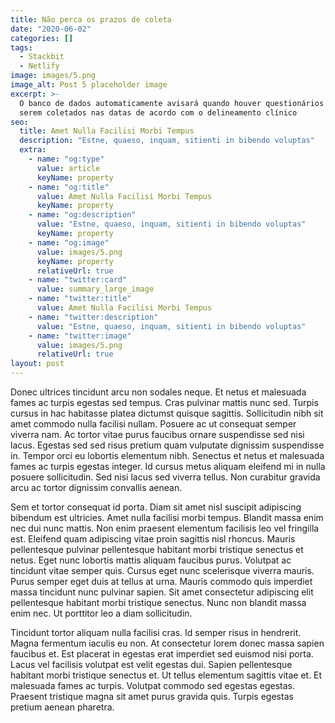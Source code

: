 ```yaml
---
title: Não perca os prazos de coleta
date: "2020-06-02"
categories: []
tags:
  - Stackbit
  - Netlify
image: images/5.png
image_alt: Post 5 placeholder image
excerpt: >-
  O banco de dados automaticamente avisará quando houver questionários para
  serem coletados nas datas de acordo com o delineamento clínico
seo:
  title: Amet Nulla Facilisi Morbi Tempus
  description: "Estne, quaeso, inquam, sitienti in bibendo voluptas"
  extra:
    - name: "og:type"
      value: article
      keyName: property
    - name: "og:title"
      value: Amet Nulla Facilisi Morbi Tempus
      keyName: property
    - name: "og:description"
      value: "Estne, quaeso, inquam, sitienti in bibendo voluptas"
      keyName: property
    - name: "og:image"
      value: images/5.png
      keyName: property
      relativeUrl: true
    - name: "twitter:card"
      value: summary_large_image
    - name: "twitter:title"
      value: Amet Nulla Facilisi Morbi Tempus
    - name: "twitter:description"
      value: "Estne, quaeso, inquam, sitienti in bibendo voluptas"
    - name: "twitter:image"
      value: images/5.png
      relativeUrl: true
layout: post
---
```


Donec ultrices tincidunt arcu non sodales neque. Et netus et malesuada fames ac turpis egestas sed tempus. Cras pulvinar mattis nunc sed. Turpis cursus in hac habitasse platea dictumst quisque sagittis. Sollicitudin nibh sit amet commodo nulla facilisi nullam. Posuere ac ut consequat semper viverra nam. Ac tortor vitae purus faucibus ornare suspendisse sed nisi lacus. Egestas sed sed risus pretium quam vulputate dignissim suspendisse in. Tempor orci eu lobortis elementum nibh. Senectus et netus et malesuada fames ac turpis egestas integer. Id cursus metus aliquam eleifend mi in nulla posuere sollicitudin. Sed nisi lacus sed viverra tellus. Non curabitur gravida arcu ac tortor dignissim convallis aenean.

Sem et tortor consequat id porta. Diam sit amet nisl suscipit adipiscing bibendum est ultricies. Amet nulla facilisi morbi tempus. Blandit massa enim nec dui nunc mattis. Non enim praesent elementum facilisis leo vel fringilla est. Eleifend quam adipiscing vitae proin sagittis nisl rhoncus. Mauris pellentesque pulvinar pellentesque habitant morbi tristique senectus et netus. Eget nunc lobortis mattis aliquam faucibus purus. Volutpat ac tincidunt vitae semper quis. Cursus eget nunc scelerisque viverra mauris. Purus semper eget duis at tellus at urna. Mauris commodo quis imperdiet massa tincidunt nunc pulvinar sapien. Sit amet consectetur adipiscing elit pellentesque habitant morbi tristique senectus. Nunc non blandit massa enim nec. Ut porttitor leo a diam sollicitudin.

Tincidunt tortor aliquam nulla facilisi cras. Id semper risus in hendrerit. Magna fermentum iaculis eu non. At consectetur lorem donec massa sapien faucibus et. Est placerat in egestas erat imperdiet sed euismod nisi porta. Lacus vel facilisis volutpat est velit egestas dui. Sapien pellentesque habitant morbi tristique senectus et. Ut tellus elementum sagittis vitae et. Et malesuada fames ac turpis. Volutpat commodo sed egestas egestas. Praesent tristique magna sit amet purus gravida quis. Turpis egestas pretium aenean pharetra.
